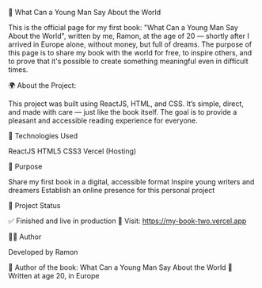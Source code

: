 📘 What Can a Young Man Say About the World

This is the official page for my first book: "What Can a Young Man Say About the World", written by me, Ramon, at the age of 20 — shortly after I arrived in Europe alone, without money, but full of dreams.
The purpose of this page is to share my book with the world for free, to inspire others, and to prove that it's possible to create something meaningful even in difficult times.

🌍 About the Project:

This project was built using ReactJS, HTML, and CSS. It’s simple, direct, and made with care — just like the book itself. 
The goal is to provide a pleasant and accessible reading experience for everyone.

🚀 Technologies Used

ReactJS
HTML5
CSS3
Vercel (Hosting)

📖 Purpose

Share my first book in a digital, accessible format
Inspire young writers and dreamers
Establish an online presence for this personal project

📌 Project Status

✅ Finished and live in production
📍 Visit: https://my-book-two.vercel.app

👨‍💻 Author

Developed by Ramon

📘 Author of the book: What Can a Young Man Say About the World
📍 Written at age 20, in Europe

